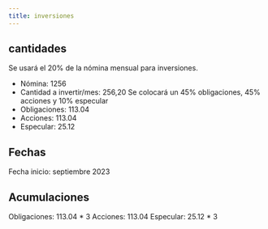 ```yaml
---
title: inversiones
---
```

## cantidades
Se usará el 20% de la nómina mensual para inversiones.
- Nómina: 1256
- Cantidad a invertir/mes: 256,20
Se colocará un 45% obligaciones, 45% acciones y 10% especular
- Obligaciones: 113.04
- Acciones: 113.04
- Especular: 25.12
## Fechas
Fecha inicio: septiembre 2023

## Acumulaciones
Obligaciones: 113.04 * 3
Acciones: 113.04
Especular: 25.12 * 3